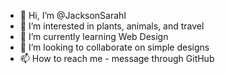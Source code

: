 - 👋 Hi, I’m @JacksonSarahI
- 👀 I’m interested in plants, animals, and travel
- 🌱 I’m currently learning Web Design
- 💞️ I’m looking to collaborate on simple designs
- 📫 How to reach me - message through GitHub

<!---
JacksonSarahI/JacksonSarahI is a ✨ special ✨ repository because its `README.md` (this file) appears on your GitHub profile.
You can click the Preview link to take a look at your changes.
--->
